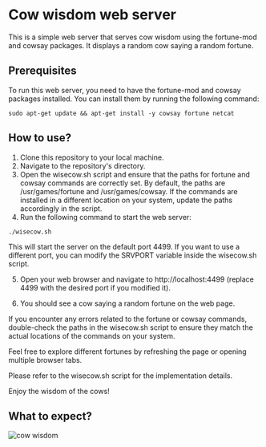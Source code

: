 # Cow wisdom web server

This is a simple web server that serves cow wisdom using the fortune-mod and cowsay packages. It displays a random cow saying a random fortune.

## Prerequisites

To run this web server, you need to have the fortune-mod and cowsay packages installed. You can install them by running the following command:

```
sudo apt-get update && apt-get install -y cowsay fortune netcat
```

## How to use?

1. Clone this repository to your local machine.
2. Navigate to the repository's directory.
3. Open the wisecow.sh script and ensure that the paths for fortune and cowsay commands are correctly set. By default, the paths are /usr/games/fortune and /usr/games/cowsay. If the commands are installed in a different location on your system, update the paths accordingly in the script.
4. Run the following command to start the web server:

```
./wisecow.sh

```
This will start the server on the default port 4499. If you want to use a different port, you can modify the SRVPORT variable inside the wisecow.sh script.

5. Open your web browser and navigate to http://localhost:4499 (replace 4499 with the desired port if you modified it).

6. You should see a cow saying a random fortune on the web page.

If you encounter any errors related to the fortune or cowsay commands, double-check the paths in the wisecow.sh script to ensure they match the actual locations of the commands on your system.

Feel free to explore different fortunes by refreshing the page or opening multiple browser tabs.

Please refer to the wisecow.sh script for the implementation details.

Enjoy the wisdom of the cows!


## What to expect?
![cow wisdom](https://user-images.githubusercontent.com/9133227/225524281-e81a6673-5550-4db0-9bd0-63f9bbc7c2bc.png)
